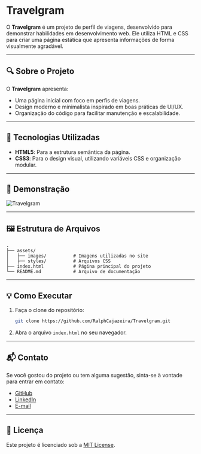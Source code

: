 # Travelgram

O **Travelgram** é um projeto de perfil de viagens, desenvolvido para demonstrar habilidades em desenvolvimento web. Ele utiliza HTML e CSS para criar uma página estática que apresenta informações de forma visualmente agradável.

---

## 🔍 Sobre o Projeto

O **Travelgram** apresenta:
- Uma página inicial com foco em perfis de viagens.
- Design moderno e minimalista inspirado em boas práticas de UI/UX.
- Organização do código para facilitar manutenção e escalabilidade.

---

## 🚀 Tecnologias Utilizadas

- **HTML5**: Para a estrutura semântica da página.
- **CSS3**: Para o design visual, utilizando variáveis CSS e organização modular.

---

## 📸 Demonstração

![Travelgram](https://github.com/user-attachments/assets/919db901-b9a5-4d3d-a448-827c89abfbcd)


---

## 🖼 Estrutura de Arquivos

```plaintext
.
├── assets/
│   ├── images/          # Imagens utilizadas no site
│   ├── styles/          # Arquivos CSS
├── index.html           # Página principal do projeto
└── README.md            # Arquivo de documentação
```

---

## 💡 Como Executar

1. Faça o clone do repositório:
   ```bash
   git clone https://github.com/RalphCajazeira/Travelgram.git
   ```
2. Abra o arquivo `index.html` no seu navegador.

---

## 📬 Contato

Se você gostou do projeto ou tem alguma sugestão, sinta-se à vontade para entrar em contato:
- [GitHub](https://github.com/RalphCajazeira)
- [LinkedIn](https://www.linkedin.com/in/ralphcajazeira/)
- [E-mail](mailto:ralphmtk@gmail.com)

---

## 📝 Licença

Este projeto é licenciado sob a [MIT License](LICENSE).
